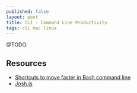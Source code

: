 ```yaml
---
published: false
layout: post
title: CLI - Command Line Productivity
tags: cli mac linux
---
```


@TODO:

## Resources

- [Shortcuts to move faster in Bash command line](http://teohm.com/blog/shortcuts-to-move-faster-in-bash-command-line/)
- [Josh.js](http://sdether.github.io/josh.js/)
